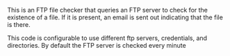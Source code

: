 This is an FTP file checker that queries an FTP server to check for the existence of a file. If it is present, an email is sent out indicating that the file is there.

This code is configurable to use different ftp servers, credentials, and directories. By default the FTP server is checked every minute
